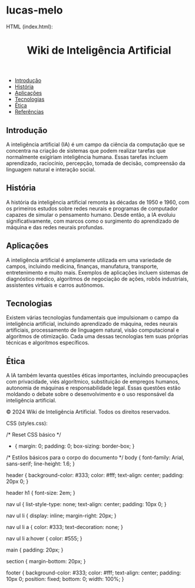 # lucas-melo 
HTML (index.html):
<!DOCTYPE html>
<html lang="pt-BR">
<head>
    <meta charset="UTF-8">
    <meta name="viewport" content="width=device-width, initial-scale=1.0">
    <title>Wiki de Inteligência Artificial</title>
    <link rel="stylesheet" href="styles.css">
</head>
<body>
    <header>
        <h1>Wiki de Inteligência Artificial</h1>
    </header>
    <nav>
        <ul>
            <li><a href="#introducao">Introdução</a></li>
            <li><a href="#historia">História</a></li>
            <li><a href="#aplicacoes">Aplicações</a></li>
            <li><a href="#tecnologias">Tecnologias</a></li>
            <li><a href="#etica">Ética</a></li>
            <li><a href="#referencias">Referências</a></li>
        </ul>
    </nav>
    <main>
        <section id="introducao">
            <h2>Introdução</h2>
            <p>A inteligência artificial (IA) é um campo da ciência da computação que se concentra na criação de sistemas que podem realizar tarefas que normalmente exigiriam inteligência humana. Essas tarefas incluem aprendizado, raciocínio, percepção, tomada de decisão, compreensão da linguagem natural e interação social.</p>
        </section>
        <section id="historia">
            <h2>História</h2>
            <p>A história da inteligência artificial remonta às décadas de 1950 e 1960, com os primeiros estudos sobre redes neurais e programas de computador capazes de simular o pensamento humano. Desde então, a IA evoluiu significativamente, com marcos como o surgimento do aprendizado de máquina e das redes neurais profundas.</p>
        </section>
        <section id="aplicacoes">
            <h2>Aplicações</h2>
            <p>A inteligência artificial é amplamente utilizada em uma variedade de campos, incluindo medicina, finanças, manufatura, transporte, entretenimento e muito mais. Exemplos de aplicações incluem sistemas de diagnóstico médico, algoritmos de negociação de ações, robôs industriais, assistentes virtuais e carros autônomos.</p>
        </section>
        <section id="tecnologias">
            <h2>Tecnologias</h2>
            <p>Existem várias tecnologias fundamentais que impulsionam o campo da inteligência artificial, incluindo aprendizado de máquina, redes neurais artificiais, processamento de linguagem natural, visão computacional e algoritmos de otimização. Cada uma dessas tecnologias tem suas próprias técnicas e algoritmos específicos.</p>
        </section>
        <section id="etica">
            <h2>Ética</h2>
            <p>A IA também levanta questões éticas importantes, incluindo preocupações com privacidade, viés algorítmico, substituição de empregos humanos, autonomia de máquinas e responsabilidade legal. Essas questões estão moldando o debate sobre o desenvolvimento e o uso responsável da inteligência artificial.</p>
        </section>
    </main>
    <footer>
        <p>© 2024 Wiki de Inteligência Artificial. Todos os direitos reservados.</p>
    </footer>
</body>
</html>

CSS (styles.css):

/* Reset CSS básico */
* {
    margin: 0;
    padding: 0;
    box-sizing: border-box;
}

/* Estilos básicos para o corpo do documento */
body {
    font-family: Arial, sans-serif;
    line-height: 1.6;
}

header {
    background-color: #333;
    color: #fff;
    text-align: center;
    padding: 20px 0;
}

header h1 {
    font-size: 2em;
}

nav ul {
    list-style-type: none;
    text-align: center;
    padding: 10px 0;
}

nav ul li {
    display: inline;
    margin-right: 20px;
}

nav ul li a {
    color: #333;
    text-decoration: none;
}

nav ul li a:hover {
    color: #555;
}

main {
    padding: 20px;
}

section {
    margin-bottom: 20px;
}

footer {
    background-color: #333;
    color: #fff;
    text-align: center;
    padding: 10px 0;
    position: fixed;
    bottom: 0;
    width: 100%;
}
